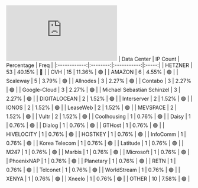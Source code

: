 ![Diagramm](https://github.com/111STAVR111/props/blob/main/Celestia/Testnet/Decentralization/1/README.md)
| Data Center | IP Count | Percentage | Freq |
|:------------:|:--------:|:-----------:|:-----:|
| HETZNER | 53 | 40.15% | 🔴 |
| OVH | 15 | 11.36% | 🟢 |
| AMAZON | 6 | 4.55% | 🟢 |
| Scaleway | 5 | 3.79% | 🟢 |
| Allnodes | 3 | 2.27% | 🟢 |
| Contabo | 3 | 2.27% | 🟢 |
| Google-Cloud | 3 | 2.27% | 🟢 |
| Michael Sebastian Schinzel | 3 | 2.27% | 🟢 |
| DIGITALOCEAN | 2 | 1.52% | 🟢 |
| Interserver | 2 | 1.52% | 🟢 |
| IONOS | 2 | 1.52% | 🟢 |
| LeaseWeb | 2 | 1.52% | 🟢 |
| MEVSPACE | 2 | 1.52% | 🟢 |
| Vultr | 2 | 1.52% | 🟢 |
| Coolhousing | 1 | 0.76% | 🟢 |
| Daisy | 1 | 0.76% | 🟢 |
| Dialog | 1 | 0.76% | 🟢 |
| GTHost | 1 | 0.76% | 🟢 |
| HIVELOCITY | 1 | 0.76% | 🟢 |
| HOSTKEY | 1 | 0.76% | 🟢 |
| InfoComm | 1 | 0.76% | 🟢 |
| Korea Telecom | 1 | 0.76% | 🟢 |
| Latitude | 1 | 0.76% | 🟢 |
| M247 | 1 | 0.76% | 🟢 |
| Marbis | 1 | 0.76% | 🟢 |
| Microsoft | 1 | 0.76% | 🟢 |
| PhoenixNAP | 1 | 0.76% | 🟢 |
| Planetary | 1 | 0.76% | 🟢 |
| RETN | 1 | 0.76% | 🟢 |
| Telconet | 1 | 0.76% | 🟢 |
| WorldStream | 1 | 0.76% | 🟢 |
| XENYA | 1 | 0.76% | 🟢 |
| Xneelo | 1 | 0.76% | 🟢 |
| OTHER | 10 | 7.58% | 🟢 |